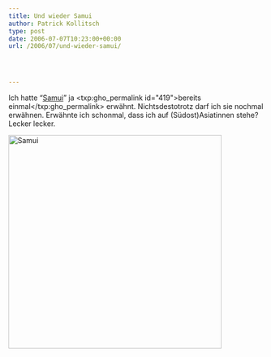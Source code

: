 ```yaml
---
title: Und wieder Samui
author: Patrick Kollitsch
type: post
date: 2006-07-07T10:23:00+00:00
url: /2006/07/und-wieder-samui/




---
```

Ich hatte &#8220;[Samui][1]&#8221; ja <txp:gho_permalink id="419">bereits einmal</txp:gho_permalink> erw&auml;hnt. Nichtsdestotrotz darf ich sie nochmal erw&auml;hnen. Erw&auml;hnte ich schonmal, dass ich auf (S&uuml;dost)Asiatinnen stehe? Lecker lecker.

[<img width="420" src="//static.flickr.com/29/51178687_3366a41591.jpg" alt="Samui" />][2]

 [1]: http://www.flickr.com/photos/cospho/51178687/
 [2]: http://www.flickr.com/photos/cospho/51178687/ "Samui"